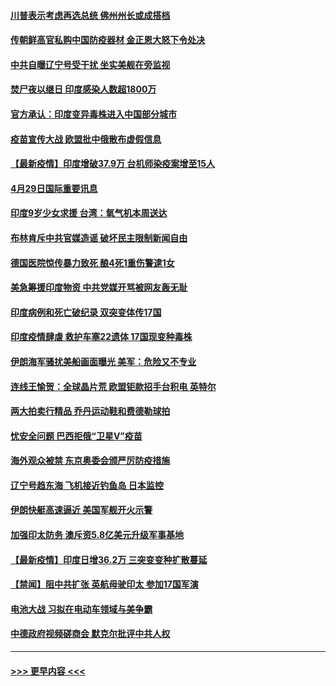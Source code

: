 #### [川普表示考虑再选总统 佛州州长或成搭档](../pages/prog202/a103107235.md?t=04300652) 
#### [传朝鲜高官私购中国防疫器材 金正恩大怒下令处决](../pages/prog202/a103107179.md?t=04300652) 
#### [中共自曝辽宁号受干扰 坐实美舰在旁监视](../pages/prog202/a103107230.md?t=04300652) 
#### [焚尸夜以继日 印度感染人数超1800万](../pages/prog202/a103107222.md?t=04300652) 
#### [官方承认：印度变异毒株进入中国部分城市](../pages/prog202/a103107211.md?t=04300652) 
#### [疫苗宣传大战 欧盟批中俄散布虚假信息](../pages/prog202/a103106978.md?t=04300652) 
#### [【最新疫情】印度增破37.9万 台机师染疫案增至15人](../pages/prog202/a103107083.md?t=04300652) 
#### [4月29日国际重要讯息](../pages/prog202/a103106849.md?t=04300652) 
#### [印度9岁少女求援 台湾：氧气机本周送达](../pages/prog202/a103106838.md?t=04300652) 
#### [布林肯斥中共官媒造谣 破坏民主限制新闻自由](../pages/prog202/a103106807.md?t=04300652) 
#### [德国医院惊传暴力致死 酿4死1重伤警逮1女](../pages/prog202/a103106635.md?t=04300652) 
#### [美急筹援印度物资 中共党媒开骂被网友轰无耻](../pages/prog202/a103106557.md?t=04300652) 
#### [印度病例和死亡破纪录 双突变体传17国](../pages/prog202/a103106574.md?t=04300652) 
#### [印度疫情肆虐 救护车塞22遗体 17国现变种毒株](../pages/prog202/a103106495.md?t=04300652) 
#### [伊朗海军骚扰美船画面曝光 美军：危险又不专业](../pages/prog202/a103105866.md?t=04300652) 
#### [连线王愉贺：全球晶片荒 欧盟钜款招手台积电 英特尔](../pages/prog202/a103105727.md?t=04300652) 
#### [两大拍卖行精品 乔丹运动鞋和费德勒球拍](../pages/prog202/a103106507.md?t=04300652) 
#### [忧安全问题 巴西拒俄“卫星V”疫苗](../pages/prog202/a103106209.md?t=04300652) 
#### [海外观众被禁 东京奥委会颁严厉防疫措施](../pages/prog202/a103106464.md?t=04300652) 
#### [辽宁号趋东海 飞机接近钓鱼岛 日本监控](../pages/prog202/a103106452.md?t=04300652) 
#### [伊朗快艇高速逼近 美国军舰开火示警](../pages/prog202/a103106445.md?t=04300652) 
#### [加强印太防务 澳斥资5.8亿美元升级军事基地](../pages/prog202/a103106213.md?t=04300652) 
#### [【最新疫情】印度日增36.2万 三突变变种扩散蔓延](../pages/prog202/a103106369.md?t=04300652) 
#### [【禁闻】阻中共扩张 英航母驶印太 参加17国军演](../pages/prog202/a103106336.md?t=04300652) 
#### [电池大战 习拟在电动车领域与美争霸](../pages/prog202/a103106340.md?t=04300652) 
#### [中德政府视频磋商会 默克尔批评中共人权](../pages/prog202/a103106333.md?t=04300652) 

----
#### [ >>> 更早内容 <<< ](../indexes/prog202-earlier.md)
